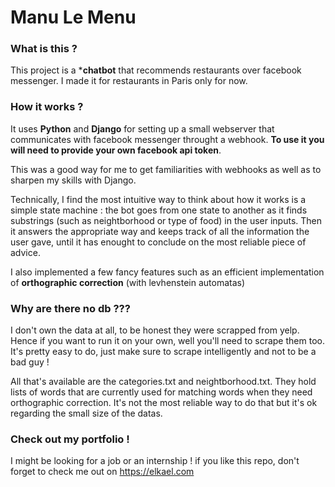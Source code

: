 # Manu Le Menu

### What is this ?

This project is a ***chatbot** that recommends restaurants over facebook messenger. I made it for restaurants in Paris only for now.

### How it works ?

It uses **Python** and **Django** for setting up a small webserver that communicates with facebook messenger throught a webhook. **To use it you will need to provide your own facebook api token**.

This was a good way for me to get familiarities with webhooks as well as to sharpen my skills with Django. 

Technically, I find the most intuitive way to think about how it works is a simple state machine : the bot goes from one state to another as it finds substrings (such as neightborhood or type of food) in the user inputs. Then it answers the appropriate way and keeps track of all the information the user gave, until it has enought to conclude on the most reliable piece of advice.

I also implemented a few fancy features such as an efficient implementation of **orthographic correction** (with levhenstein automatas)

### Why are there no db ???

I don't own the data at all, to be honest they were scrapped from yelp. Hence if you want to run it on your own, well you'll need to scrape them too. It's pretty easy to do, just make sure to scrape intelligently and not to be a bad guy !

All that's available are the categories.txt and neightborhood.txt. They hold lists of words that are currently used for matching words when they need orthographic correction. It's not the most reliable way to do that but it's ok regarding the small size of the datas.

### Check out my portfolio !

I might be looking for a job or an internship ! if you like this repo, don't forget to check me out on https://elkael.com 
